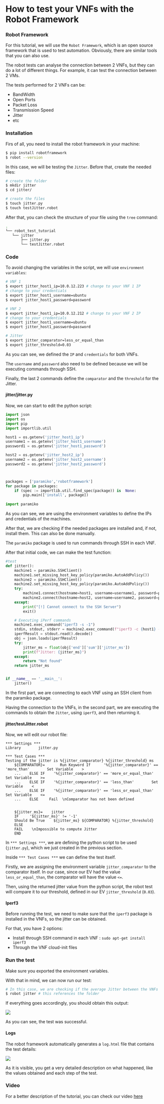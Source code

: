 # How to test your VNFs with the Robot Framework

### Robot Framework

For this tutorial, we will use the `Robot Framework`, which is an open source framework that is used to test automation. Obviously, there are similar tools that you can also use.

The robot tests can analyse the connection between 2 VNFs, but they can do a lot of different things. For example, it can test the connection between 2 VMs.

The tests performed for 2 VNFs can be:

* BandWidth
* Open Ports
* Packet Loss
* Transmission Speed
* Jitter
* etc

### Installation

Firs of all, you need to install the robot framework in your machine:

```bash
$ pip install robotframework
$ robot --version
```

In this case, we will be testing the `Jitter`. Before that, create the needed files:

```bash
# create the folder
$ mkdir jitter
$ cd jitter/

# create the files
$ touch jitter.py
$ touch testJitter.robot
```

After that, you can check the structure of your file using the `tree` command:

```bash
.
└── robot_test_tutorial
   └── jitter
       ├── jitter.py
       └── testJitter.robot
```

### Code

To avoid changing the variables in the script, we will use `environment variables`:

```bash
# VNF 1
$ export jitter_host1_ip=10.0.12.223 # change to your VNF 1 IP
# change to your credentials
$ export jitter_host1_username=ubuntu 
$ export jitter_host1_password=password 

# VNF 2
$ export jitter_host1_ip=10.0.12.212 # change to your VNF 2 IP
# change to your credentials
$ export jitter_host1_username=ubuntu 
$ export jitter_host1_password=password 

# Jitter
$ export jitter_comparator=less_or_equal_than 
$ export jitter_threshold=0.03
```

As you can see, we defined the `IP` and `credentials` for both VNFs.

The `username` and `password` also need to be defined because we will be executing commands through SSH.

Finally, the last 2 commands define the `comparator` and the `threshold` for the Jitter.

#### jitter/jitter.py

Now, we can start to edit the python script:


```python
import json
import os
import pip
import importlib.util

host1 = os.getenv('jitter_host1_ip')
username1 = os.getenv('jitter_host1_username')
password1 = os.getenv('jitter_host1_password')

host2 = os.getenv('jitter_host2_ip')
username2 = os.getenv('jitter_host2_username')
password2 = os.getenv('jitter_host2_password')



packages = ['paramiko','robotframework']
for package in packages:
    if (spec := importlib.util.find_spec(package)) is  None:
        pip.main(['install', package])       
    
import paramiko
```

As you can see, we are using the environment variables to define the IPs and credentials of the machines.

After that, we are checking if the needed packages are installed and, if not, install them. This can also be done manually.

The `paramiko` package is used to run commands through SSH in each VNF.

After that initial code, we can make the test function:

```python
#test
def jitter():
    machine1 = paramiko.SSHClient()
    machine1.set_missing_host_key_policy(paramiko.AutoAddPolicy())
    machine2 = paramiko.SSHClient()
    machine2.set_missing_host_key_policy(paramiko.AutoAddPolicy())
    try:
        machine1.connect(hostname=host1, username=username1, password=password1)
        machine2.connect(hostname=host2, username=username2, password=password2)
    except:
        print("[!] Cannot connect to the SSH Server")
        exit()

    # Executing iPerf commands
    machine1.exec_command("iperf3 -s -1")
    stdin, stdout, stderr = machine2.exec_command(f"iperf3 -c {host1} -u --json -t 5")
    iperfResult = stdout.read().decode()
    obj = json.loads(iperfResult)
    try:
        jitter_ms = float(obj['end']['sum']['jitter_ms'])
        print(f"Jitter: {jitter_ms}")
    except:
        return "Not found"
    return jitter_ms


if __name__ == '__main__':
    jitter()
```

In the first part, we are connecting to each VNF using an SSH client from the paramiko package.

Having the connection to the VNFs, in the second part, we are executing the commands to obtain the `Jitter`, using `iperf3`, and then returning it.

#### jitter/testJitter.robot

Now, we will edit our robot file:

```robot
*** Settings ***
Library        jitter.py

*** Test Cases ***
Testing if the jitter is %{jitter_comparator} %{jitter_threshold} ms
    ${COMPARATOR}=       Run Keyword If      '%{jitter_comparator}' == 'more_than'        Set Variable    >
    ...    ELSE IF    '%{jitter_comparator}' == 'more_or_equal_than'        Set Variable    >=
    ...    ELSE IF    '%{jitter_comparator}' == 'less_than'        Set Variable    <
    ...    ELSE IF    '%{jitter_comparator}' == 'less_or_equal_than'        Set Variable    <=
    ...    ELSE     Fail  \nComparator has not been defined


    ${jitter_ms}=    jitter
    IF     '${jitter_ms}' != '-1'
    Should Be True    ${jitter_ms} ${COMPARATOR} %{jitter_threshold}
    ELSE
    FAIL    \nImpossible to compute Jitter
    END
```

In `*** Settings ***`, we are defining the python script to be used (`jitter.py`), which we just created in the previous section.

Inside `*** Test Cases ***` we can define the test itself. 

Firstly, we are assigning the environment variable `jitter_comparator` to the comparator itself. In our case, since our EV had the value `less_or_equal_than`, the comparator will have the value `<=`.

Then, using the returned jitter value from the python script, the robot test will compare it to our threshold, defined in our EV `jitter_threshold` (`0.03`).

#### Iperf3

Before running the test, we need to make sure that the `iperf3` package is installed in the VNFs, so the jitter can be obtained.

For that, you have 2 options:

* Install through SSH command in each VNF : `sudo apt-get install iperf3`
* Through the VNF cloud-init files

### Run the test

Make sure you exported the environment variables.

With that in mind, we can now run our test:

```bash
# In this case, we are checking if the average Jitter between the VNFs is less than 0.03 ms
$ robot jitter # this references the folder
```

If everything goes accordingly, you should obtain this output:

![](img/results.png)

As you can see, the test was successful.

#### Logs

The robot framework automatically generates a `log.html` file that contains the test details:

![](img/log.png)

As it is visible, you get a very detailed description on what happened, like the values obtained and each step of the test.

### Video

For a better description of the tutorial, you can check our video [here](https://www.youtube.com/watch?v=p7zrQcLs9cg)